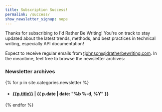 ```yaml
---
title: Subscription Success!
permalink: /success/
show_newsletter_signup: nope
---
```


Thanks for subscribing to I'd Rather Be Writing! You're on track to stay updated about the latest trends, methods, and best practices in technical writing, especially API documentation!

Expect to receive regular emails from tjohnson@idratherbewriting.com. In the meantime, feel free to browse the newsletter archives:

<h3>Newsletter archives</h3>

{% for p in site.categories.newsletter %}
<ul>
<li><h4 class="categoryArchive"><a href="{{ p.url | prepend: site.baseurl }}">{{p.title}}</a> <span class="postDate"> | {{ p.date | date: "%b %-d, %Y" }}</span></h4></li>
</ul>
{% endfor %}

<style>
body.pas-body {
    display: none !important;
}
</style>
<script>
  $(document).ready(function() {
    $('#iFrameResizer1').css('display', 'none');
  });
</script>